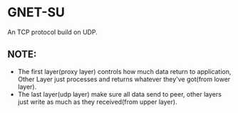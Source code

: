 # GNET-SU
An TCP protocol build on UDP.

## NOTE:

* The first layer(proxy layer) controls how much data return to application,
  Other Layer just processes and returns whatever they've got(from lower
  layer).
* The last layer(udp layer) make sure all data send to peer, other layers
  just write as much as they received(from upper layer).


